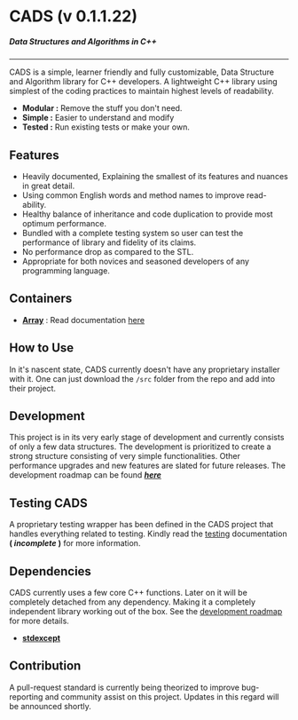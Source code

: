# CADS (v 0.1.1.22)
##### Data Structures and Algorithms in C++
---

CADS is a simple, learner friendly and fully customizable, Data Structure and Algorithm library for C++ developers. A lightweight C++ library using simplest of the coding practices to maintain highest levels of readability.

- **Modular :** Remove the stuff you don't need.
- **Simple :** Easier to understand and modify
- **Tested :** Run existing tests or make your own.

## Features

- Heavily documented, Explaining the smallest of its features and nuances in great detail.
- Using common English words and method names to improve read-ability.
- Healthy balance of inheritance and code duplication to provide most optimum performance.
- Bundled with a complete testing system so user can test the performance of library and fidelity of its claims.
- No performance drop as compared to the STL.
- Appropriate for both novices and seasoned developers of any programming language.

## Containers
- [**Array**](src/cads/array.h) : Read documentation [here](doc/array.md)

## How to Use

In it's nascent state, CADS currently doesn't have any proprietary installer with it. One can just download the `/src` folder from the repo and add into their project.

## Development

This project is in its very early stage of development and currently consists of only a few data structures. The development is prioritized to create a strong structure consisting of very simple functionalities. Other performance upgrades and new features are slated for future releases.
The development roadmap can be found [**_here_**](https://drive.google.com/file/d/17Ft03dRXFYWrKtom0DVzPqHSylF1ATiC/view?usp=sharing)

## Testing CADS
A proprietary testing wrapper has been defined in the CADS project that handles everything related to testing.
Kindly read the [testing](...) documentation **( _incomplete_ )** for more information.

## Dependencies

CADS currently uses a few core C++ functions. Later on it will be completely detached from any dependency. Making it a completely independent library working out of the box. See the [development roadmap](https://drive.google.com/file/d/17Ft03dRXFYWrKtom0DVzPqHSylF1ATiC/view?usp=sharing) for more details.
- **[stdexcept](https://en.cppreference.com/w/cpp/header/stdexcept)**

## Contribution

A pull-request standard is currently being theorized to improve bug-reporting and community assist on this project. Updates in this regard will be announced shortly.